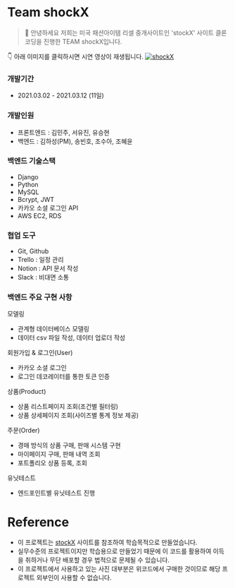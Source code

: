 # Team shockX

> 🙅 안녕하세요 저희는 미국 패션아이템 리셀 중개사이트인 'stockX' 사이트 클론 코딩을 진행한 TEAM shockX입니다.

👇 아래 이미지를 클릭하시면 시연 영상이 재생됩니다.
[![shockX](https://user-images.githubusercontent.com/67499510/114260397-86b30c00-9a0f-11eb-9665-7e66bb7ef5d2.png)](https://youtu.be/4yEd7uMqjMc)

### 개발기간
- 2021.03.02 - 2021.03.12 (11일)

### 개발인원 
- 프론트엔드 : 김민주, 서유진, 유승현
- 백엔드 : 김하성(PM), 송빈호, 조수아, 조혜윤

### 백엔드 기술스택
- Django
- Python
- MySQL
- Bcrypt, JWT
- 카카오 소셜 로그인 API
- AWS EC2, RDS

### 협업 도구
- Git, Github
- Trello : 일정 관리
- Notion : API 문서 작성
- Slack : 비대면 소통

### 백엔드 주요 구현 사항
모델링
- 관계형 데이터베이스 모델링
- 데이터 csv 파일 작성, 데이터 업로더 작성

회원가입 & 로그인(User)
- 카카오 소셜 로그인
- 로그인 데코레이터를 통한 토큰 인증

상품(Product)
- 상품 리스트페이지 조회(조건별 필터링)
- 상품 상세페이지 조회(사이즈별 통계 정보 제공)

주문(Order)
- 경매 방식의 상품 구매, 판매 시스템 구현
- 마이페이지 구매, 판매 내역 조회
- 포트폴리오 상품 등록, 조회

유닛테스트
- 엔드포인트별 유닛테스트 진행

# Reference
- 이 프로젝트는 <a href="https://stockx.com/">stockX</a> 사이트를 참조하여 학습목적으로 만들었습니다.
- 실무수준의 프로젝트이지만 학습용으로 만들었기 때문에 이 코드를 활용하여 이득을 취하거나 무단 배포할 경우 법적으로 문제될 수 있습니다.
- 이 프로젝트에서 사용하고 있는 사진 대부분은 위코드에서 구매한 것이므로 해당 프로젝트 외부인이 사용할 수 없습니다.
